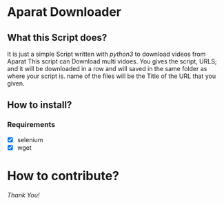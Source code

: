 # Aparat Downloader
## What this Script does?
It is just a simple Script written with *python3* to download videos from Aparat
This script can Download multi vidoes. You gives the script, URLS; and it will be downloaded in a row and will saved in the same folder as where your script is.
name of the files will be the Title of the URL that you given.

## How to install?

### Requirements
- [x] selenium
- [x] wget

# How to contribute?

*Thank You!*
